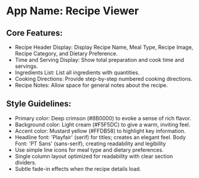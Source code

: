 # **App Name**: Recipe Viewer

## Core Features:

- Recipe Header Display: Display Recipe Name, Meal Type, Recipe Image, Recipe Category, and Dietary Preference.
- Time and Serving Display: Show total preparation and cook time and servings.
- Ingredients List: List all ingredients with quantities.
- Cooking Directions: Provide step-by-step numbered cooking directions.
- Recipe Notes: Allow space for general notes about the recipe.

## Style Guidelines:

- Primary color: Deep crimson (#8B0000) to evoke a sense of rich flavor.
- Background color: Light cream (#F5F5DC) to give a warm, inviting feel.
- Accent color: Mustard yellow (#FFDB58) to highlight key information.
- Headline font: 'Playfair' (serif) for titles; creates an elegant feel. Body Font: 'PT Sans' (sans-serif), creating readability and legibility
- Use simple line icons for meal type and dietary preferences.
- Single column layout optimized for readability with clear section dividers.
- Subtle fade-in effects when the recipe details load.
